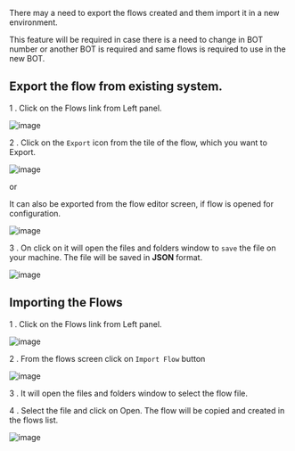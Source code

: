 There may a need to export the flows created and them import it in a new environment.

This feature will be required in case there is a need to change in BOT number or another BOT is required and same flows is required to use in the new BOT.

## Export the flow from existing system.

1 .  Click on the Flows link from Left panel.

![image](https://user-images.githubusercontent.com/32592458/219550507-b2d5d017-c7ac-4e3c-bbbe-a9aada2e65a7.png)



2 .  Click on the `Export` icon from the tile of the flow, which you want to Export.

![image](https://user-images.githubusercontent.com/32592458/219550520-3c514b12-d29e-4549-9228-90f3876ab5df.png)


or

It can also be exported from the flow editor screen, if flow is opened for configuration.

![image](https://user-images.githubusercontent.com/32592458/219550534-7dfe0bf8-8cb2-48b6-a5c3-9961a241aa51.png)

3 . On click on it will open the files and folders window to `save` the file on your machine. The file will be saved in **JSON** format.

![image](https://user-images.githubusercontent.com/32592458/219550552-54e4fbec-60a2-4db3-b62c-9871d5a909e0.png)


## Importing the Flows 



1 . Click on the Flows link from Left panel.


![image](https://user-images.githubusercontent.com/32592458/219550570-aee0ed99-bb7d-48df-b43e-4963a2ee5bea.png)

2 . From the flows screen click on `Import Flow` button

![image](https://user-images.githubusercontent.com/32592458/219550592-7d6c6305-0ccb-4912-9af7-49e4b99baf04.png)



3 .  It will open the files and folders window to select the flow file.

4 .  Select the file and click on Open. The flow will be copied and created in the flows list.

![image](https://user-images.githubusercontent.com/32592458/219550603-5872a039-220d-4122-be6e-eb854c95cce5.png)
